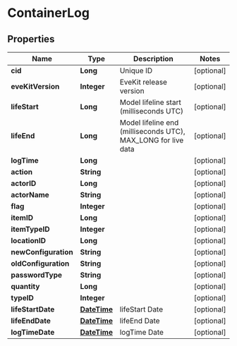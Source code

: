 
# ContainerLog

## Properties
Name | Type | Description | Notes
------------ | ------------- | ------------- | -------------
**cid** | **Long** | Unique ID |  [optional]
**eveKitVersion** | **Integer** | EveKit release version |  [optional]
**lifeStart** | **Long** | Model lifeline start (milliseconds UTC) |  [optional]
**lifeEnd** | **Long** | Model lifeline end (milliseconds UTC), MAX_LONG for live data |  [optional]
**logTime** | **Long** |  |  [optional]
**action** | **String** |  |  [optional]
**actorID** | **Long** |  |  [optional]
**actorName** | **String** |  |  [optional]
**flag** | **Integer** |  |  [optional]
**itemID** | **Long** |  |  [optional]
**itemTypeID** | **Integer** |  |  [optional]
**locationID** | **Long** |  |  [optional]
**newConfiguration** | **String** |  |  [optional]
**oldConfiguration** | **String** |  |  [optional]
**passwordType** | **String** |  |  [optional]
**quantity** | **Long** |  |  [optional]
**typeID** | **Integer** |  |  [optional]
**lifeStartDate** | [**DateTime**](DateTime.md) | lifeStart Date |  [optional]
**lifeEndDate** | [**DateTime**](DateTime.md) | lifeEnd Date |  [optional]
**logTimeDate** | [**DateTime**](DateTime.md) | logTime Date |  [optional]



